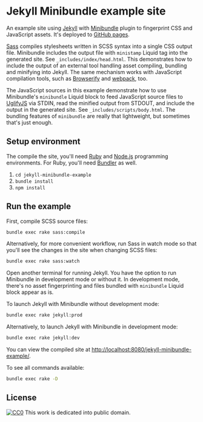 # Jekyll Minibundle example site

An example site using [Jekyll][Jekyll] with
[Minibundle][JekyllMinibundle] plugin to fingerprint CSS and JavaScript
assets. It's deployed to
[GitHub pages][JekyllMinibundleExampleDeployment].

[Sass][Sass] compiles stylesheets written in SCSS syntax into a single
CSS output file. Minibundle includes the output file with `ministamp`
Liquid tag into the generated site. See `_includes/index/head.html`.
This demonstrates how to include the output of an external tool handling
asset compiling, bundling and minifying into Jekyll. The same mechanism
works with JavaScript compilation tools, such as
[Browserify][Browserify] and [webpack][webpack], too.

The JavaScript sources in this example demonstrate how to use
Minibundle's `minibundle` Liquid block to feed JavaScript source files
to [UglifyJS][UglifyJS2] via STDIN, read the minified output from
STDOUT, and include the output in the generated site. See
`_includes/scripts/body.html`. The bundling features of `minibundle` are
really that lightweight, but sometimes that's just enough.

## Setup environment

The compile the site, you'll need [Ruby][Ruby] and [Node.js][NodeJs]
programming environments. For Ruby, you'll need [Bundler][Bundler] as
well.

1. `cd jekyll-minibundle-example`
2. `bundle install`
3. `npm install`

## Run the example

First, compile SCSS source files:

``` bash
bundle exec rake sass:compile
```

Alternatively, for more convenient workflow, run Sass in watch mode so
that you'll see the changes in the site when changing SCSS files:

``` bash
bundle exec rake sass:watch
```

Open another terminal for running Jekyll. You have the option to run
Minibundle in development mode or without it. In development mode,
there's no asset fingerprinting and files bundled with `minibundle`
Liquid block appear as is.

To launch Jekyll with Minibundle without development mode:

``` bash
bundle exec rake jekyll:prod
```

Alternatively, to launch Jekyll with Minibundle in development mode:

``` bash
bundle exec rake jekyll:dev
```

You can view the compiled site at
[http://localhost:8080/jekyll-minibundle-example/](http://localhost:8080/jekyll-minibundle-example/).

To see all commands available:

``` bash
bundle exec rake -D
```

## License

[![CC0](https://licensebuttons.net/p/zero/1.0/80x15.png)][CC0] This work
is dedicated into public domain.

[Bundler]: http://bundler.io/
[Browserify]: http://browserify.org/
[CC0]: https://creativecommons.org/publicdomain/zero/1.0/
[JekyllMinibundleExampleDeployment]: https://tkareine.github.io/jekyll-minibundle-example/
[JekyllMinibundle]: https://github.com/tkareine/jekyll-minibundle
[Jekyll]: https://jekyllrb.com/
[NodeJs]: https://nodejs.org/en/
[Ruby]: https://www.ruby-lang.org/en/
[Sass]: http://sass-lang.com/
[UglifyJS2]: https://github.com/mishoo/UglifyJS2
[webpack]: https://webpack.github.io/
